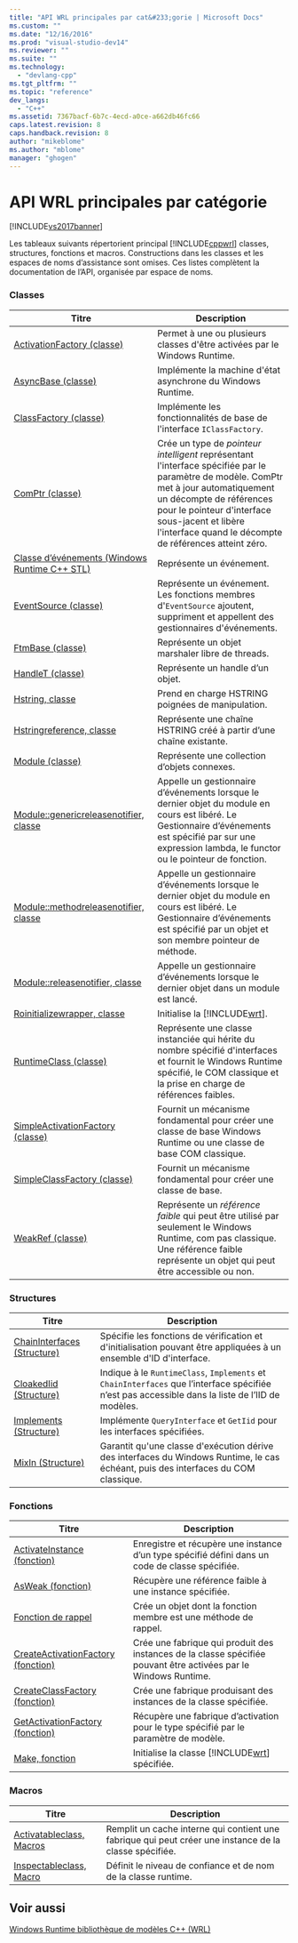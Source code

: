 ```yaml
---
title: "API WRL principales par cat&#233;gorie | Microsoft Docs"
ms.custom: ""
ms.date: "12/16/2016"
ms.prod: "visual-studio-dev14"
ms.reviewer: ""
ms.suite: ""
ms.technology: 
  - "devlang-cpp"
ms.tgt_pltfrm: ""
ms.topic: "reference"
dev_langs: 
  - "C++"
ms.assetid: 7367bacf-6b7c-4ecd-a0ce-a662db46fc66
caps.latest.revision: 8
caps.handback.revision: 8
author: "mikeblome"
ms.author: "mblome"
manager: "ghogen"
---
```

# API WRL principales par cat&#233;gorie
[!INCLUDE[vs2017banner](../assembler/inline/includes/vs2017banner.md)]

Les tableaux suivants répertorient principal [!INCLUDE[cppwrl](../windows/includes/cppwrl_md.md)] classes, structures, fonctions et macros. Constructions dans les classes et les espaces de noms d’assistance sont omises. Ces listes complètent la documentation de l’API, organisée par espace de noms.  
  
### <a name="classes"></a>Classes  
  
|Titre|Description|  
|-----------|-----------------|  
|[ActivationFactory (classe)](../windows/activationfactory-class.md)|Permet à une ou plusieurs classes d'être activées par le Windows Runtime.|  
|[AsyncBase (classe)](../windows/asyncbase-class.md)|Implémente la machine d'état asynchrone du Windows Runtime.|  
|[ClassFactory (classe)](../windows/classfactory-class.md)|Implémente les fonctionnalités de base de l'interface `IClassFactory`.|  
|[ComPtr (classe)](../windows/comptr-class.md)|Crée un type de *pointeur intelligent* représentant l'interface spécifiée par le paramètre de modèle. ComPtr met à jour automatiquement un décompte de références pour le pointeur d'interface sous-jacent et libère l'interface quand le décompte de références atteint zéro.|  
|[Classe d’événements (Windows Runtime C++ STL)](../windows/event-class-windows-runtime-cpp-template-library.md)|Représente un événement.|  
|[EventSource (classe)](../windows/eventsource-class.md)|Représente un événement. Les fonctions membres d'`EventSource` ajoutent, suppriment et appellent des gestionnaires d'événements.|  
|[FtmBase (classe)](../windows/ftmbase-class.md)|Représente un objet marshaler libre de threads.|  
|[HandleT (classe)](../windows/handlet-class.md)|Représente un handle d’un objet.|  
|[Hstring, classe](../windows/hstring-class.md)|Prend en charge HSTRING poignées de manipulation.|  
|[Hstringreference, classe](../windows/hstringreference-class.md)|Représente une chaîne HSTRING créé à partir d’une chaîne existante.|  
|[Module (classe)](../windows/module-class.md)|Représente une collection d’objets connexes.|  
|[Module::genericreleasenotifier, classe](../windows/module-genericreleasenotifier-class.md)|Appelle un gestionnaire d’événements lorsque le dernier objet du module en cours est libéré. Le Gestionnaire d’événements est spécifié par sur une expression lambda, le functor ou le pointeur de fonction.|  
|[Module::methodreleasenotifier, classe](../windows/module-methodreleasenotifier-class.md)|Appelle un gestionnaire d’événements lorsque le dernier objet du module en cours est libéré. Le Gestionnaire d’événements est spécifié par un objet et son membre pointeur de méthode.|  
|[Module::releasenotifier, classe](../windows/module-releasenotifier-class.md)|Appelle un gestionnaire d’événements lorsque le dernier objet dans un module est lancé.|  
|[Roinitializewrapper, classe](../windows/roinitializewrapper-class.md)|Initialise la [!INCLUDE[wrt](../atl/reference/includes/wrt_md.md)].|  
|[RuntimeClass (classe)](../windows/runtimeclass-class.md)|Représente une classe instanciée qui hérite du nombre spécifié d'interfaces et fournit le Windows Runtime spécifié, le COM classique et la prise en charge de références faibles.|  
|[SimpleActivationFactory (classe)](../windows/simpleactivationfactory-class.md)|Fournit un mécanisme fondamental pour créer une classe de base Windows Runtime ou une classe de base COM classique.|  
|[SimpleClassFactory (classe)](../windows/simpleclassfactory-class.md)|Fournit un mécanisme fondamental pour créer une classe de base.|  
|[WeakRef (classe)](../windows/weakref-class.md)|Représente un *référence faible* qui peut être utilisé par seulement le Windows Runtime, com pas classique. Une référence faible représente un objet qui peut être accessible ou non.|  
  
### <a name="structures"></a>Structures  
  
|Titre|Description|  
|-----------|-----------------|  
|[ChainInterfaces (Structure)](../windows/chaininterfaces-structure.md)|Spécifie les fonctions de vérification et d'initialisation pouvant être appliquées à un ensemble d'ID d'interface.|  
|[CloakedIid (Structure)](../windows/cloakediid-structure.md)|Indique à le `RuntimeClass`, `Implements` et `ChainInterfaces` que l’interface spécifiée n’est pas accessible dans la liste de l’IID de modèles.|  
|[Implements (Structure)](../windows/implements-structure.md)|Implémente `QueryInterface` et `GetIid` pour les interfaces spécifiées.|  
|[MixIn (Structure)](../windows/mixin-structure.md)|Garantit qu'une classe d'exécution dérive des interfaces du Windows Runtime, le cas échéant, puis des interfaces du COM classique.|  
  
### <a name="functions"></a>Fonctions  
  
|Titre|Description|  
|-----------|-----------------|  
|[ActivateInstance (fonction)](../windows/activateinstance-function.md)|Enregistre et récupère une instance d’un type spécifié défini dans un code de classe spécifiée.|  
|[AsWeak (fonction)](../windows/asweak-function.md)|Récupère une référence faible à une instance spécifiée.|  
|[Fonction de rappel](../windows/callback-function-windows-runtime-cpp-template-library.md)|Crée un objet dont la fonction membre est une méthode de rappel.|  
|[CreateActivationFactory (fonction)](../windows/createactivationfactory-function.md)|Crée une fabrique qui produit des instances de la classe spécifiée pouvant être activées par le Windows Runtime.|  
|[CreateClassFactory (fonction)](../windows/createclassfactory-function.md)|Crée une fabrique produisant des instances de la classe spécifiée.|  
|[GetActivationFactory (fonction)](../windows/getactivationfactory-function.md)|Récupère une fabrique d’activation pour le type spécifié par le paramètre de modèle.|  
|[Make, fonction](../windows/make-function.md)|Initialise la classe [!INCLUDE[wrt](../atl/reference/includes/wrt_md.md)] spécifiée.|  
  
### <a name="macros"></a>Macros  
  
|Titre|Description|  
|-----------|-----------------|  
|[Activatableclass, Macros](../windows/activatableclass-macros.md)|Remplit un cache interne qui contient une fabrique qui peut créer une instance de la classe spécifiée.|  
|[Inspectableclass, Macro](../windows/inspectableclass-macro.md)|Définit le niveau de confiance et de nom de la classe runtime.|  
  
## <a name="see-also"></a>Voir aussi  
 [Windows Runtime bibliothèque de modèles C++ (WRL)](../windows/windows-runtime-cpp-template-library-wrl.md)